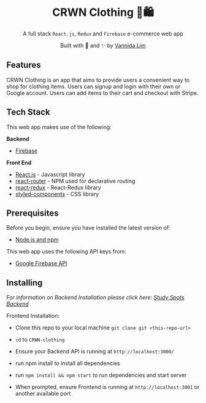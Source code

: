 <h1 align="center"> CRWN Clothing 👑🛍 </h1>
<p align="center">
A full stack <code>React.js</code>, <code>Redux</code> and <code>Firebase</code> e-commerce web app
</p>
<p align="center">
Built with 💖 and ✨ by <a href='https://github.com/vannida-lim'>Vannida
Lim</a>
</p>

**Features**
------------

CRWN Clothing is an app that aims to provide users a convenient way to
shop for clothing items. Users can signup and login with their own or Google account. Users can add items to their cart and checkout with Stripe. 

**Tech Stack**
--------------

This web app makes use of the following:

**Backend**

-   [Firebase](https://firebase.google.com/)

**Front End**

-   [React.js](https://reactjs.org/) - Javascript library
-   [react-router](https://github.com/ReactTraining/react-router#readme) - NPM used for declarative routing
-   [react-redux](https://react-redux.js.org/) - React-Redux library
-   [styled-components](https://www.styled-components.com/) - CSS library


**Prerequisites**
-----------------

Before you begin, ensure you have installed the latest version of:

-   [Node.js and npm](https://nodejs.org/en/)

This web app uses the following API keys from:

-   [Google Firebase API](https://firebase.google.com/docs)

**Installing**
--------------

*For information on Backend Installation please click here: [Study Spots Backend](https://github.com/vannida-lim/studyspots-backend)*

Frontend Installation:

-   Clone this repo to your local machine `git clone git <this-repo-url>`

-   `cd` to `CRWN-clothing`

-   Ensure your Backend API is running at `http://localhost:3000/`
-   run npm install to install all dependencies

-   run `npm install && npm start` to run dependencies and start server

-   When prompted, ensure Frontend is running at `http://localhost:3001` or another available port 
